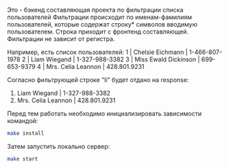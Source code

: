 Это - бэкенд составляющая проекта по фильтрации списка пользователей
Фильтрации происходит по именам-фамилиям пользователей, которые содержат строку* символов вводимую пользователем.
Строка приходит с фронтенд составляющей.
Фильтрации не зависит от регистра.

Например, есть список пользователей:
1 | Chelsie Eichmann | 1-466-807-1978
2 | Liam Wiegand | 1-327-988-3382
3 | Miss Ewald Dickinson | 699-653-9379
4 | Mrs. Celia Leannon | 428.801.9231

Согласно фильтрующей строке "li" будет отдано на response:
1. Liam Wiegand | 1-327-988-3382
2. Mrs. Celia Leannon | 428.801.9231

Перед тем работать необходимо инициализировать зависимости командой:
```bash
make install
```
Затем запустить локально сервер:
```bash
make start
```
